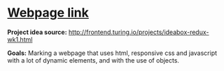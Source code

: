 # [Webpage link](https://maturc.github.io/WebDev-practice-projects/https://github.com/maturc/ideabox/index.html)
**Project idea source:** http://frontend.turing.io/projects/ideabox-redux-wk1.html

**Goals:** Marking a webpage that uses html, responsive css and javascript with a lot of dynamic elements, and with the use of objects.
